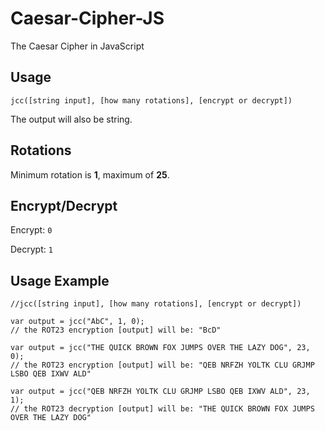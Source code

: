# Caesar-Cipher-JS
The Caesar Cipher in JavaScript

## Usage
`jcc([string input], [how many rotations], [encrypt or decrypt])`

The output will also be string.

## Rotations
Minimum rotation is **1**, maximum of **25**.

## Encrypt/Decrypt
Encrypt: `0`

Decrypt: `1`

## Usage Example
```
//jcc([string input], [how many rotations], [encrypt or decrypt])

var output = jcc("AbC", 1, 0);
// the ROT23 encryption [output] will be: "BcD"
```
```
var output = jcc("THE QUICK BROWN FOX JUMPS OVER THE LAZY DOG", 23, 0);
// the ROT23 encryption [output] will be: "QEB NRFZH YOLTK CLU GRJMP LSBO QEB IXWV ALD"
```
```
var output = jcc("QEB NRFZH YOLTK CLU GRJMP LSBO QEB IXWV ALD", 23, 1);
// the ROT23 decryption [output] will be: "THE QUICK BROWN FOX JUMPS OVER THE LAZY DOG"
```

